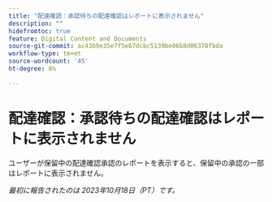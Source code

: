 ```yaml
---
title: "配達確認：承認待ちの配達確認はレポートに表示されません"
description: ""
hidefromtoc: true
feature: Digital Content and Documents
source-git-commit: ac43b9e35e7f5e67dcbc5139be06b8d06378fbda
workflow-type: tm+mt
source-wordcount: '45'
ht-degree: 8%

---
```



# 配達確認：承認待ちの配達確認はレポートに表示されません

<!--WF and WFP-->

ユーザーが保留中の配達確認承認のレポートを表示すると、保留中の承認の一部はレポートに表示されません。

_最初に報告されたのは 2023年10月18日（PT）です。_
